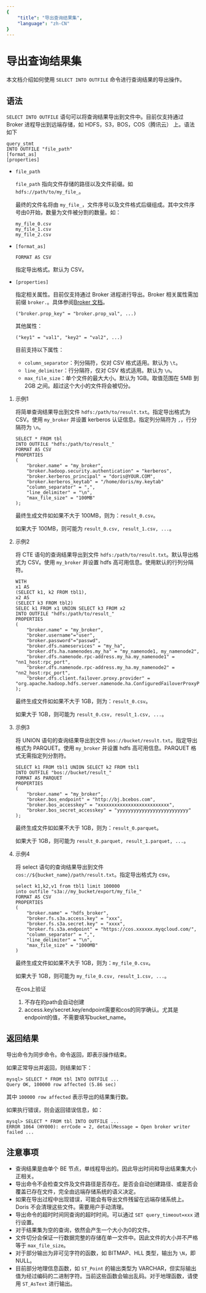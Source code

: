 ```yaml
---
{
    "title": "导出查询结果集",
    "language": "zh-CN"
}
---
```


<!--
Licensed to the Apache Software Foundation (ASF) under one
or more contributor license agreements.  See the NOTICE file
distributed with this work for additional information
regarding copyright ownership.  The ASF licenses this file
to you under the Apache License, Version 2.0 (the
"License"); you may not use this file except in compliance
with the License.  You may obtain a copy of the License at

  http://www.apache.org/licenses/LICENSE-2.0

Unless required by applicable law or agreed to in writing,
software distributed under the License is distributed on an
"AS IS" BASIS, WITHOUT WARRANTIES OR CONDITIONS OF ANY
KIND, either express or implied.  See the License for the
specific language governing permissions and limitations
under the License.
-->

# 导出查询结果集

本文档介绍如何使用 `SELECT INTO OUTFILE` 命令进行查询结果的导出操作。

## 语法

`SELECT INTO OUTFILE` 语句可以将查询结果导出到文件中。目前仅支持通过 Broker 进程导出到远端存储，如 HDFS，S3，BOS，COS（腾讯云） 上。语法如下

```
query_stmt
INTO OUTFILE "file_path"
[format_as]
[properties]
```

* `file_path`

    `file_path` 指向文件存储的路径以及文件前缀。如 `hdfs://path/to/my_file_`。
    
    最终的文件名将由 `my_file_`，文件序号以及文件格式后缀组成。其中文件序号由0开始，数量为文件被分割的数量。如：
    
    ```
    my_file_0.csv
    my_file_1.csv
    my_file_2.csv
    ```

* `[format_as]`

    ```
    FORMAT AS CSV
    ```
    
    指定导出格式。默认为 CSV。


* `[properties]`

    指定相关属性。目前仅支持通过 Broker 进程进行导出。Broker 相关属性需加前缀 `broker.`。具体参阅[Broker 文档](./broker.html)。

    ```
    ("broker.prop_key" = "broker.prop_val", ...)
    ``` 

    其他属性：

    ```
    ("key1" = "val1", "key2" = "val2", ...)
    ```

    目前支持以下属性：

    * `column_separator`：列分隔符，仅对 CSV 格式适用。默认为 `\t`。
    * `line_delimiter`：行分隔符，仅对 CSV 格式适用。默认为 `\n`。
    * `max_file_size`：单个文件的最大大小。默认为 1GB。取值范围在 5MB 到 2GB 之间。超过这个大小的文件将会被切分。

1. 示例1

    将简单查询结果导出到文件 `hdfs:/path/to/result.txt`。指定导出格式为 CSV。使用 `my_broker` 并设置 kerberos 认证信息。指定列分隔符为 `,`，行分隔符为 `\n`。

    ```
    SELECT * FROM tbl
    INTO OUTFILE "hdfs:/path/to/result_"
    FORMAT AS CSV
    PROPERTIES
    (
        "broker.name" = "my_broker",
        "broker.hadoop.security.authentication" = "kerberos",
        "broker.kerberos_principal" = "doris@YOUR.COM",
        "broker.kerberos_keytab" = "/home/doris/my.keytab"
        "column_separator" = ",",
        "line_delimiter" = "\n",
        "max_file_size" = "100MB"
    );
    ```
    
    最终生成文件如如果不大于 100MB，则为：`result_0.csv`。
    
    如果大于 100MB，则可能为 `result_0.csv, result_1.csv, ...`。

2. 示例2

    将 CTE 语句的查询结果导出到文件 `hdfs:/path/to/result.txt`。默认导出格式为 CSV。使用 `my_broker` 并设置 hdfs 高可用信息。使用默认的行列分隔符。

    ```
    WITH
    x1 AS
    (SELECT k1, k2 FROM tbl1),
    x2 AS
    (SELECT k3 FROM tbl2)
    SELEC k1 FROM x1 UNION SELECT k3 FROM x2
    INTO OUTFILE "hdfs:/path/to/result_"
    PROPERTIES
    (
        "broker.name" = "my_broker",
        "broker.username"="user",
        "broker.password"="passwd",
        "broker.dfs.nameservices" = "my_ha",
        "broker.dfs.ha.namenodes.my_ha" = "my_namenode1, my_namenode2",
        "broker.dfs.namenode.rpc-address.my_ha.my_namenode1" = "nn1_host:rpc_port",
        "broker.dfs.namenode.rpc-address.my_ha.my_namenode2" = "nn2_host:rpc_port",
        "broker.dfs.client.failover.proxy.provider" = "org.apache.hadoop.hdfs.server.namenode.ha.ConfiguredFailoverProxyProvider"
    );
    ```
    
    最终生成文件如如果不大于 1GB，则为：`result_0.csv`。
    
    如果大于 1GB，则可能为 `result_0.csv, result_1.csv, ...`。
    
3. 示例3

    将 UNION 语句的查询结果导出到文件 `bos://bucket/result.txt`。指定导出格式为 PARQUET。使用 `my_broker` 并设置 hdfs 高可用信息。PARQUET 格式无需指定列分割符。
    
    ```
    SELECT k1 FROM tbl1 UNION SELECT k2 FROM tbl1
    INTO OUTFILE "bos://bucket/result_"
    FORMAT AS PARQUET
    PROPERTIES
    (
        "broker.name" = "my_broker",
        "broker.bos_endpoint" = "http://bj.bcebos.com",
        "broker.bos_accesskey" = "xxxxxxxxxxxxxxxxxxxxxxxxxx",
        "broker.bos_secret_accesskey" = "yyyyyyyyyyyyyyyyyyyyyyyyyy"
    );
    ```
    
    最终生成文件如如果不大于 1GB，则为：`result_0.parquet`。
    
    如果大于 1GB，则可能为 `result_0.parquet, result_1.parquet, ...`。
    
4. 示例4
   
   将 select 语句的查询结果导出到文件 `cos://${bucket_name}/path/result.txt`。指定导出格式为 csv。
   ```
   select k1,k2,v1 from tbl1 limit 100000
   into outfile "s3a://my_bucket/export/my_file_"
   FORMAT AS CSV
   PROPERTIES
   (
       "broker.name" = "hdfs_broker",
       "broker.fs.s3a.access.key" = "xxx",
       "broker.fs.s3a.secret.key" = "xxxx",
       "broker.fs.s3a.endpoint" = "https://cos.xxxxxx.myqcloud.com/",
       "column_separator" = ",",
       "line_delimiter" = "\n",
       "max_file_size" = "1000MB"
   )
   ```
   最终生成文件如如果不大于 1GB，则为：`my_file_0.csv`。
    
   如果大于 1GB，则可能为 `my_file_0.csv, result_1.csv, ...`。
   
   在cos上验证
   1. 不存在的path会自动创建
   2. access.key/secret.key/endpoint需要和cos的同学确认。尤其是endpoint的值，不需要填写bucket_name。
   
## 返回结果

导出命令为同步命令。命令返回，即表示操作结束。

如果正常导出并返回，则结果如下：

```
mysql> SELECT * FROM tbl INTO OUTFILE ...                                                                                                                                                                                                                                                                Query OK, 100000 row affected (5.86 sec)
```

其中 `100000 row affected` 表示导出的结果集行数。

如果执行错误，则会返回错误信息，如：

```
mysql> SELECT * FROM tbl INTO OUTFILE ...                                                                                                                                                                                                                                                                  ERROR 1064 (HY000): errCode = 2, detailMessage = Open broker writer failed ...
```

## 注意事项

* 查询结果是由单个 BE 节点，单线程导出的。因此导出时间和导出结果集大小正相关。
* 导出命令不会检查文件及文件路径是否存在。是否会自动创建路径、或是否会覆盖已存在文件，完全由远端存储系统的语义决定。
* 如果在导出过程中出现错误，可能会有导出文件残留在远端存储系统上。Doris 不会清理这些文件。需要用户手动清理。
* 导出命令的超时时间同查询的超时时间。可以通过 `SET query_timeout=xxx` 进行设置。
* 对于结果集为空的查询，依然会产生一个大小为0的文件。
* 文件切分会保证一行数据完整的存储在单一文件中。因此文件的大小并不严格等于 `max_file_size`。
* 对于部分输出为非可见字符的函数，如 BITMAP、HLL 类型，输出为 `\N`，即 NULL。
* 目前部分地理信息函数，如 `ST_Point` 的输出类型为 VARCHAR，但实际输出值为经过编码的二进制字符。当前这些函数会输出乱码。对于地理函数，请使用 `ST_AsText` 进行输出。
